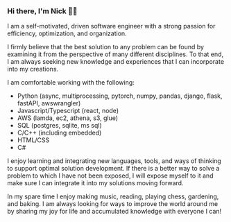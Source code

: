 ### Hi there, I'm Nick 👋🏼

I am a self-motivated, driven software engineer with a strong passion for efficiency, optimization, and organization.

I firmly believe that the best solution to any problem can be found by examining it from the perspective of many different disciplines. To that end, I am always seeking new knowledge and experiences that I can incorporate into my creations.

I am comfortable working with the following:
- Python (async, multiprocessing, pytorch, numpy, pandas, django, flask, fastAPI, awswrangler)
- Javascript/Typescript (react, node)
- AWS (lamda, ec2, athena, s3, glue)
- SQL (postgres, sqlite, ms sql)
- C/C++ (including embedded)
- HTML/CSS
- C#

I enjoy learning and integrating new languages, tools, and ways of thinking to support optimal solution development. If there is a better way to solve a problem to which I have not been exposed, I will expose myself to it and make sure I can integrate it into my solutions moving forward.

In my spare time I enjoy making music, reading, playing chess, gardening, and baking. I am always looking for ways to improve the world around me by sharing my joy for life and accumulated knowledge with everyone I can!

<!--
**thatrandomfrenchdude/thatrandomfrenchdude** is a ✨ _special_ ✨ repository because its `README.md` (this file) appears on your GitHub profile.

Here are some ideas to get you started:


- 🌱 I’m currently learning ...
- 👯 I’m looking to collaborate on ...
- 🤔 I’m looking for help with ...
- 💬 Ask me about ...
- 📫 How to reach me: ...
- 😄 Pronouns: ...
- ⚡ Fun fact: ...
-->
